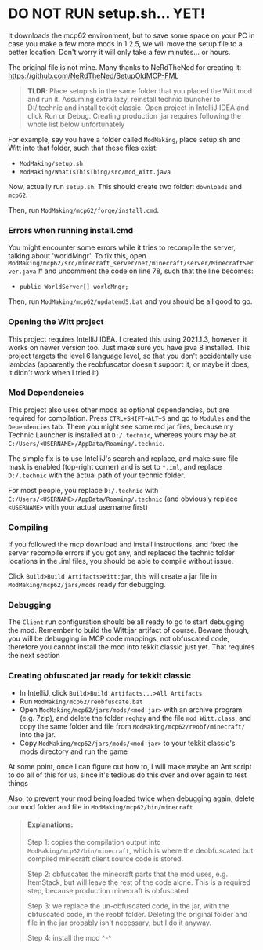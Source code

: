 # DO NOT RUN setup.sh... YET!
It downloads the mcp62 environment, but to save some space on your PC in case you
make a few more mods in 1.2.5, we will move the setup file to a better location. 
Don't worry it will only take a few minutes... or hours.

The original file is not mine. Many thanks to NeRdTheNed for creating it: https://github.com/NeRdTheNed/SetupOldMCP-FML

>**TLDR**: Place setup.sh in the same folder that you placed the Witt mod and run it. Assuming extra lazy, 
> reinstall technic launcher to D:/.technic and install tekkit classic. Open project in IntelliJ 
> IDEA and click Run or Debug. Creating production .jar requires following the whole list below unfortunately

For example, say you have a folder called `ModMaking`, place setup.sh and Witt into that folder, such that these files exist:
- `ModMaking/setup.sh`
- `ModMaking/WhatIsThisThing/src/mod_Witt.java`

Now, actually run `setup.sh`. This should create two folder: `downloads` and `mcp62`.

Then, run `ModMaking/mcp62/forge/install.cmd`.

### Errors when running install.cmd
You might encounter some errors while it tries to recompile the server, talking about 'worldMngr'.
To fix this, open `ModMaking/mcp62/src/minecraft_server/net/minecraft/server/MinecraftServer.java` #
and uncomment the code on line 78, such that the line becomes:
- `public WorldServer[] worldMngr;` 
  
Then, run `ModMaking/mcp62/updatemd5.bat` and you should be all good to go.

### Opening the Witt project
This project requires IntelliJ IDEA. I created this using 2021.1.3, however, it works on newer version too.
Just make sure you have java 8 installed. This project targets the level 6 language level, so that you don't
accidentally use lambdas (apparently the reobfuscator doesn't support it, or maybe it does, it didn't work when I tried it)

### Mod Dependencies
This project also uses other mods as optional dependencies, but are required for compilation. 
Press `CTRL+SHIFT+ALT+S` and go to `Modules` and the `Dependencies` tab. There you might see some red
jar files, because my Technic Launcher is installed at `D:/.technic`, whereas yours
may be at `C:/Users/<USERNAME>/AppData/Roaming/.technic`.

The simple fix is to use IntelliJ's search and replace, and make sure file mask is enabled (top-right corner) and is set to `*.iml`, and
replace `D:/.technic` with the actual path of your technic folder. 

For most people, you replace `D:/.technic` with `C:/Users/<USERNAME>/AppData/Roaming/.technic` (and obviously replace `<USERNAME>` with your actual username first)

### Compiling
If you followed the mcp download and install instructions, and fixed the server recompile errors if you got any,
and replaced the technic folder locations in the .iml files, you should be able to compile without issue.

Click `Build>Build Artifacts>Witt:jar`, this will create a jar file in `ModMaking/mcp62/jars/mods` ready for debugging.

### Debugging
The `Client` run configuration should be all ready to go to start debugging the mod. Remember to build the Witt:jar artifact of course. 
Beware though, you will be debugging in MCP code mappings, not obfuscated code, therefore you cannot install the 
mod into tekkit classic just yet. That requires the next section

### Creating obfuscated jar ready for tekkit classic
- In IntelliJ, click `Build>Build Artifacts...>All Artifacts`
- Run `ModMaking/mcp62/reobfuscate.bat`
- Open `ModMaking/mcp62/jars/mods/<mod jar>` with an archive program (e.g. 7zip), and delete the folder `reghzy` and the file `mod_Witt.class`, and copy the same folder and file from `ModMaking/mcp62/reobf/minecraft/` into the jar.
- Copy `ModMaking/mcp62/jars/mods/<mod jar>` to your tekkit classic's mods directory and run the game

At some point, once I can figure out how to, I will make maybe an Ant script to do all of this for us, since it's tedious do this over and over again to test things

Also, to prevent your mod being loaded twice when debugging again, delete our mod folder and file in `ModMaking/mcp62/bin/minecraft`

> #### Explanations:
> Step 1: copies the compilation output into `ModMaking/mcp62/bin/minecraft`, which is where the deobfuscated but compiled minecraft client source code is stored.
> 
> Step 2: obfuscates the minecraft parts that the mod uses, e.g. ItemStack, but will leave the rest of the code alone. This is a required step, because production minecraft is obfuscated
> 
> Step 3: we replace the un-obfuscated code, in the jar, with the obfuscated code, in the reobf folder. Deleting the original folder and file in the jar probably isn't necessary, but I do it anyway.
> 
> Step 4: install the mod ^-^